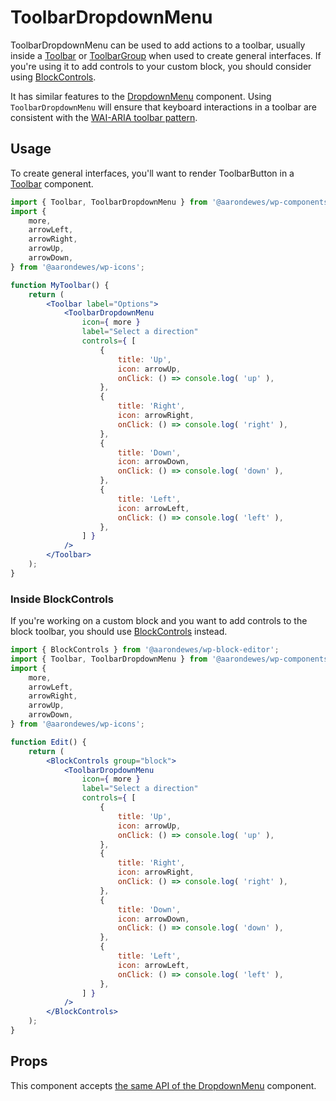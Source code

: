 # ToolbarDropdownMenu

ToolbarDropdownMenu can be used to add actions to a toolbar, usually inside a [Toolbar](/packages/components/src/toolbar/README.md) or [ToolbarGroup](/packages/components/src/toolbar-group/README.md) when used to create general interfaces. If you're using it to add controls to your custom block, you should consider using [BlockControls](/docs/how-to-guides/block-tutorial/block-controls-toolbar-and-sidebar.md).

It has similar features to the [DropdownMenu](/packages/components/src/dropdown-menu/README.md) component. Using `ToolbarDropdownMenu` will ensure that keyboard interactions in a toolbar are consistent with the [WAI-ARIA toolbar pattern](https://www.w3.org/TR/wai-aria-practices/#toolbar).

## Usage

To create general interfaces, you'll want to render ToolbarButton in a [Toolbar](/packages/components/src/toolbar/README.md) component.

```jsx
import { Toolbar, ToolbarDropdownMenu } from '@aarondewes/wp-components';
import {
	more,
	arrowLeft,
	arrowRight,
	arrowUp,
	arrowDown,
} from '@aarondewes/wp-icons';

function MyToolbar() {
	return (
		<Toolbar label="Options">
			<ToolbarDropdownMenu
				icon={ more }
				label="Select a direction"
				controls={ [
					{
						title: 'Up',
						icon: arrowUp,
						onClick: () => console.log( 'up' ),
					},
					{
						title: 'Right',
						icon: arrowRight,
						onClick: () => console.log( 'right' ),
					},
					{
						title: 'Down',
						icon: arrowDown,
						onClick: () => console.log( 'down' ),
					},
					{
						title: 'Left',
						icon: arrowLeft,
						onClick: () => console.log( 'left' ),
					},
				] }
			/>
		</Toolbar>
	);
}
```

### Inside BlockControls

If you're working on a custom block and you want to add controls to the block toolbar, you should use [BlockControls](/docs/how-to-guides/block-tutorial/block-controls-toolbar-and-sidebar.md) instead.

```jsx
import { BlockControls } from '@aarondewes/wp-block-editor';
import { Toolbar, ToolbarDropdownMenu } from '@aarondewes/wp-components';
import {
	more,
	arrowLeft,
	arrowRight,
	arrowUp,
	arrowDown,
} from '@aarondewes/wp-icons';

function Edit() {
	return (
		<BlockControls group="block">
			<ToolbarDropdownMenu
				icon={ more }
				label="Select a direction"
				controls={ [
					{
						title: 'Up',
						icon: arrowUp,
						onClick: () => console.log( 'up' ),
					},
					{
						title: 'Right',
						icon: arrowRight,
						onClick: () => console.log( 'right' ),
					},
					{
						title: 'Down',
						icon: arrowDown,
						onClick: () => console.log( 'down' ),
					},
					{
						title: 'Left',
						icon: arrowLeft,
						onClick: () => console.log( 'left' ),
					},
				] }
			/>
		</BlockControls>
	);
}
```

## Props

This component accepts [the same API of the DropdownMenu](/packages/components/src/dropdown-menu/README.md#props) component.
